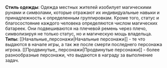 **Стиль одежды**:
	Одежда местных жителей изобилует магическими рунами и символами, которые отражают их индивидуальные навыки и принадлежность к определенным группировкам. Кроме того, статус и благосостояние каждого человека определяются числом магических батареек. Они подвешиваются на плечевой ремень через плечо, символизируя не только статус, но и магическую мощь владельца.
**Типы:**
	[[Начальные_персонажи|Начальные персонажи]] - те что выдаются в начале игры, а так же после смерти последнего персонажа игрока.
	[[Продвинутые_ персонажи|Продвинутые персонажи]] - более разнообразные персонажи, что выдаются в награду за выполнение задач.